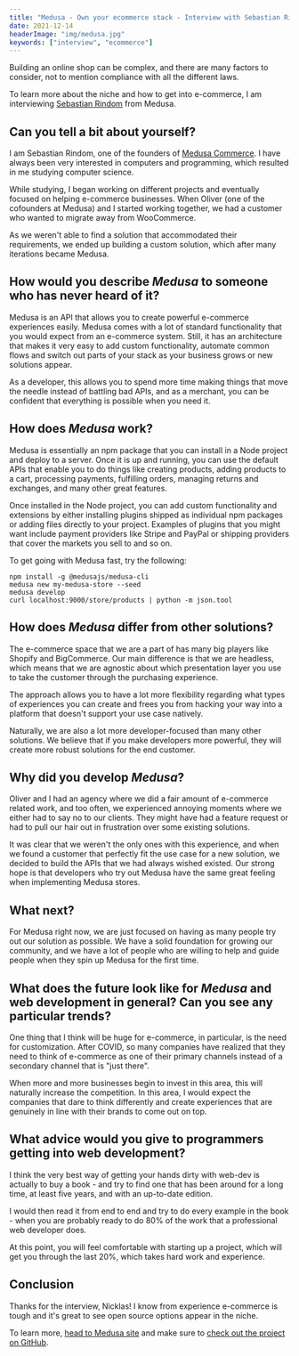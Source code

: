 ```yaml
---
title: "Medusa - Own your ecommerce stack - Interview with Sebastian Rindom"
date: 2021-12-14
headerImage: "img/medusa.jpg"
keywords: ["interview", "ecommerce"]
---
```


Building an online shop can be complex, and there are many factors to consider, not to mention compliance with all the different laws.

To learn more about the niche and how to get into e-commerce, I am interviewing [Sebastian Rindom](https://twitter.com/sebrindom) from Medusa.

## Can you tell a bit about yourself?

I am Sebastian Rindom, one of the founders of [Medusa Commerce](https://www.medusajs.com/). I have always been very interested in computers and programming, which resulted in me studying computer science.

While studying, I began working on different projects and eventually focused on helping e-commerce businesses. When Oliver (one of the cofounders at Medusa) and I started working together, we had a customer who wanted to migrate away from WooCommerce.

As we weren't able to find a solution that accommodated their requirements, we ended up building a custom solution, which after many iterations became Medusa.

## How would you describe _Medusa_ to someone who has never heard of it?

Medusa is an API that allows you to create powerful e-commerce experiences easily. Medusa comes with a lot of standard functionality that you would expect from an e-commerce system. Still, it has an architecture that makes it very easy to add custom functionality, automate common flows and switch out parts of your stack as your business grows or new solutions appear.

As a developer, this allows you to spend more time making things that move the needle instead of battling bad APIs, and as a merchant, you can be confident that everything is possible when you need it.

## How does _Medusa_ work?

Medusa is essentially an npm package that you can install in a Node project and deploy to a server. Once it is up and running, you can use the default APIs that enable you to do things like creating products, adding products to a cart, processing payments, fulfilling orders, managing returns and exchanges, and many other great features.

Once installed in the Node project, you can add custom functionality and extensions by either installing plugins shipped as individual npm packages or adding files directly to your project. Examples of plugins that you might want include payment providers like Stripe and PayPal or shipping providers that cover the markets you sell to and so on.

To get going with Medusa fast, try the following:

```
npm install -g @medusajs/medusa-cli
medusa new my-medusa-store --seed
medusa develop
curl localhost:9000/store/products | python -m json.tool
```

## How does _Medusa_ differ from other solutions?

The e-commerce space that we are a part of has many big players like Shopify and BigCommerce. Our main difference is that we are headless, which means that we are agnostic about which presentation layer you use to take the customer through the purchasing experience.

The approach allows you to have a lot more flexibility regarding what types of experiences you can create and frees you from hacking your way into a platform that doesn't support your use case natively.

Naturally, we are also a lot more developer-focused than many other solutions. We believe that if you make developers more powerful, they will create more robust solutions for the end customer.

## Why did you develop _Medusa_?

Oliver and I had an agency where we did a fair amount of e-commerce related work, and too often, we experienced annoying moments where we either had to say no to our clients. They might have had a feature request or had to pull our hair out in frustration over some existing solutions.

It was clear that we weren't the only ones with this experience, and when we found a customer that perfectly fit the use case for a new solution, we decided to build the APIs that we had always wished existed. Our strong hope is that developers who try out Medusa have the same great feeling when implementing Medusa stores.

## What next?

For Medusa right now, we are just focused on having as many people try out our solution as possible. We have a solid foundation for growing our community, and we have a lot of people who are willing to help and guide people when they spin up Medusa for the first time.

## What does the future look like for _Medusa_ and web development in general? Can you see any particular trends?

One thing that I think will be huge for e-commerce, in particular, is the need for customization. After COVID, so many companies have realized that they need to think of e-commerce as one of their primary channels instead of a secondary channel that is "just there".

When more and more businesses begin to invest in this area, this will naturally increase the competition. In this area, I would expect the companies that dare to think differently and create experiences that are genuinely in line with their brands to come out on top.

## What advice would you give to programmers getting into web development?

I think the very best way of getting your hands dirty with web-dev is actually to buy a book - and try to find one that has been around for a long time, at least five years, and with an up-to-date edition.

I would then read it from end to end and try to do every example in the book - when you are probably ready to do 80% of the work that a professional web developer does.

At this point, you will feel comfortable with starting up a project, which will get you through the last 20%, which takes hard work and experience.

## Conclusion

Thanks for the interview, Nicklas! I know from experience e-commerce is tough and it's great to see open source options appear in the niche.

To learn more, [head to Medusa site](https://www.medusajs.com/) and make sure to [check out the project on GitHub](https://github.com/medusajs/medusa).
